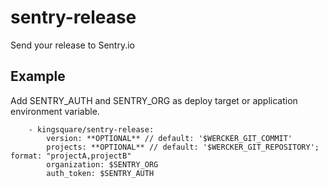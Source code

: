 sentry-release
==============

Send your release to Sentry.io


Example
--------

Add SENTRY_AUTH and SENTRY_ORG as deploy target or application environment variable.

```
    - kingsquare/sentry-release:
        version: **OPTIONAL** // default: '$WERCKER_GIT_COMMIT'
        projects: **OPTIONAL** // default: '$WERCKER_GIT_REPOSITORY'; format: "projectA,projectB"
        organization: $SENTRY_ORG
        auth_token: $SENTRY_AUTH
```
